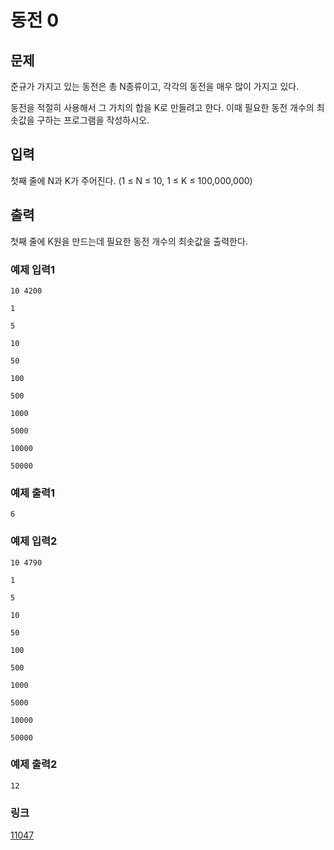# 동전 0

## 문제
준규가 가지고 있는 동전은 총 N종류이고, 각각의 동전을 매우 많이 가지고 있다.


동전을 적절히 사용해서 그 가치의 합을 K로 만들려고 한다. 이때 필요한 동전 개수의 최솟값을 구하는 프로그램을 작성하시오.

## 입력

첫째 줄에 N과 K가 주어진다. (1 ≤ N ≤ 10, 1 ≤ K ≤ 100,000,000)

## 출력

첫째 줄에 K원을 만드는데 필요한 동전 개수의 최솟값을 출력한다.

### 예제 입력1

```
10 4200

1

5

10

50

100

500

1000

5000

10000

50000
```

### 예제 출력1

```
6
```

### 예제 입력2

```
10 4790

1

5

10

50

100

500

1000

5000

10000

50000
```

### 예제 출력2

```
12
```

### 링크
<a href="https://www.acmicpc.net/problem/11047" target="_blank">11047</a>